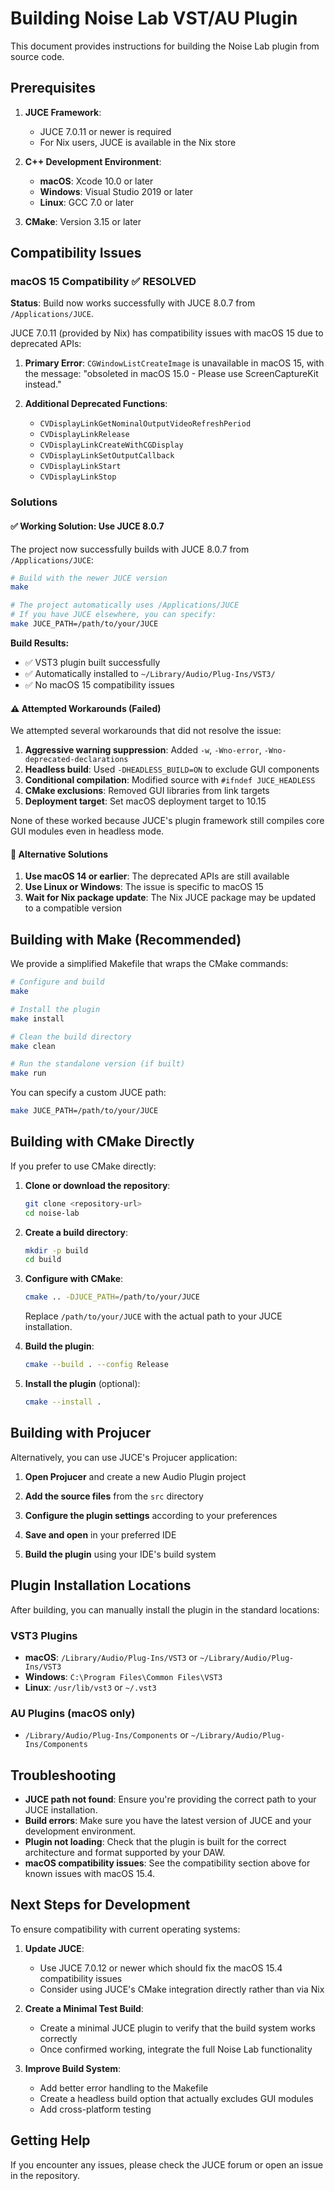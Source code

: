 # Building Noise Lab VST/AU Plugin

This document provides instructions for building the Noise Lab plugin from source code.

## Prerequisites

1. **JUCE Framework**: 
   - JUCE 7.0.11 or newer is required
   - For Nix users, JUCE is available in the Nix store

2. **C++ Development Environment**:
   - **macOS**: Xcode 10.0 or later
   - **Windows**: Visual Studio 2019 or later
   - **Linux**: GCC 7.0 or later

3. **CMake**: Version 3.15 or later

## Compatibility Issues

### macOS 15 Compatibility ✅ RESOLVED

**Status**: Build now works successfully with JUCE 8.0.7 from `/Applications/JUCE`.

JUCE 7.0.11 (provided by Nix) has compatibility issues with macOS 15 due to deprecated APIs:

1. **Primary Error**: `CGWindowListCreateImage` is unavailable in macOS 15, with the message:
   "obsoleted in macOS 15.0 - Please use ScreenCaptureKit instead."

2. **Additional Deprecated Functions**:
   - `CVDisplayLinkGetNominalOutputVideoRefreshPeriod`
   - `CVDisplayLinkRelease`
   - `CVDisplayLinkCreateWithCGDisplay`
   - `CVDisplayLinkSetOutputCallback`
   - `CVDisplayLinkStart`
   - `CVDisplayLinkStop`

### Solutions

#### ✅ Working Solution: Use JUCE 8.0.7
The project now successfully builds with JUCE 8.0.7 from `/Applications/JUCE`:

```bash
# Build with the newer JUCE version
make

# The project automatically uses /Applications/JUCE
# If you have JUCE elsewhere, you can specify:
make JUCE_PATH=/path/to/your/JUCE
```

**Build Results:**
- ✅ VST3 plugin built successfully
- ✅ Automatically installed to `~/Library/Audio/Plug-Ins/VST3/`
- ✅ No macOS 15 compatibility issues

#### ⚠️ Attempted Workarounds (Failed)
We attempted several workarounds that did not resolve the issue:

1. **Aggressive warning suppression**: Added `-w`, `-Wno-error`, `-Wno-deprecated-declarations`
2. **Headless build**: Used `-DHEADLESS_BUILD=ON` to exclude GUI components
3. **Conditional compilation**: Modified source with `#ifndef JUCE_HEADLESS`
4. **CMake exclusions**: Removed GUI libraries from link targets
5. **Deployment target**: Set macOS deployment target to 10.15

None of these worked because JUCE's plugin framework still compiles core GUI modules even in headless mode.

#### 🔄 Alternative Solutions
1. **Use macOS 14 or earlier**: The deprecated APIs are still available
2. **Use Linux or Windows**: The issue is specific to macOS 15
3. **Wait for Nix package update**: The Nix JUCE package may be updated to a compatible version

## Building with Make (Recommended)

We provide a simplified Makefile that wraps the CMake commands:

```bash
# Configure and build
make

# Install the plugin
make install

# Clean the build directory
make clean

# Run the standalone version (if built)
make run
```

You can specify a custom JUCE path:

```bash
make JUCE_PATH=/path/to/your/JUCE
```

## Building with CMake Directly

If you prefer to use CMake directly:

1. **Clone or download the repository**:
   ```bash
   git clone <repository-url>
   cd noise-lab
   ```

2. **Create a build directory**:
   ```bash
   mkdir -p build
   cd build
   ```

3. **Configure with CMake**:
   ```bash
   cmake .. -DJUCE_PATH=/path/to/your/JUCE
   ```
   Replace `/path/to/your/JUCE` with the actual path to your JUCE installation.

4. **Build the plugin**:
   ```bash
   cmake --build . --config Release
   ```

5. **Install the plugin** (optional):
   ```bash
   cmake --install .
   ```

## Building with Projucer

Alternatively, you can use JUCE's Projucer application:

1. **Open Projucer** and create a new Audio Plugin project

2. **Add the source files** from the `src` directory

3. **Configure the plugin settings** according to your preferences

4. **Save and open** in your preferred IDE

5. **Build the plugin** using your IDE's build system

## Plugin Installation Locations

After building, you can manually install the plugin in the standard locations:

### VST3 Plugins

- **macOS**: `/Library/Audio/Plug-Ins/VST3` or `~/Library/Audio/Plug-Ins/VST3`
- **Windows**: `C:\Program Files\Common Files\VST3`
- **Linux**: `/usr/lib/vst3` or `~/.vst3`

### AU Plugins (macOS only)

- `/Library/Audio/Plug-Ins/Components` or `~/Library/Audio/Plug-Ins/Components`

## Troubleshooting

- **JUCE path not found**: Ensure you're providing the correct path to your JUCE installation.
- **Build errors**: Make sure you have the latest version of JUCE and your development environment.
- **Plugin not loading**: Check that the plugin is built for the correct architecture and format supported by your DAW.
- **macOS compatibility issues**: See the compatibility section above for known issues with macOS 15.4.

## Next Steps for Development

To ensure compatibility with current operating systems:

1. **Update JUCE**: 
   - Use JUCE 7.0.12 or newer which should fix the macOS 15.4 compatibility issues
   - Consider using JUCE's CMake integration directly rather than via Nix

2. **Create a Minimal Test Build**:
   - Create a minimal JUCE plugin to verify that the build system works correctly
   - Once confirmed working, integrate the full Noise Lab functionality

3. **Improve Build System**:
   - Add better error handling to the Makefile
   - Create a headless build option that actually excludes GUI modules
   - Add cross-platform testing

## Getting Help

If you encounter any issues, please check the JUCE forum or open an issue in the repository.